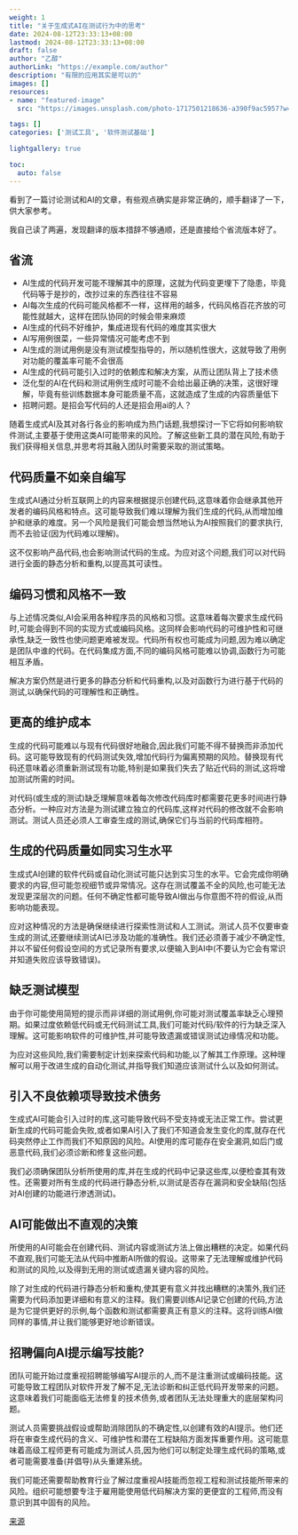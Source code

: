 ```yaml
---
weight: 1
title: "关于生成式AI在测试行为中的思考"
date: 2024-08-12T23:33:13+08:00
lastmod: 2024-08-12T23:33:13+08:00
draft: false
author: "乙醇"
authorLink: "https://example.com/author"
description: "有限的应用其实是可以的"
images: []
resources:
- name: "featured-image"
  src: "https://images.unsplash.com/photo-1717501218636-a390f9ac5957?w=300"

tags: []
categories: ['测试工具', '软件测试基础']

lightgallery: true

toc:
  auto: false
---
```


看到了一篇讨论测试和AI的文章，有些观点确实是非常正确的，顺手翻译了一下，供大家参考。

我自己读了两遍，发现翻译的版本措辞不够通顺，还是直接给个省流版本好了。

## 省流

* AI生成的代码开发可能不理解其中的原理，这就为代码变更埋下了隐患，毕竟代码等于是抄的，改抄过来的东西往往不容易
* AI每次生成的代码可能风格都不一样，这样用的越多，代码风格百花齐放的可能性就越大，这样在团队协同的时候会带来麻烦
* AI生成的代码不好维护，集成进现有代码的难度其实很大
* AI写用例很菜，一些异常情况可能考虑不到
* AI生成的测试用例是没有测试模型指导的，所以随机性很大，这就导致了用例对功能的覆盖率可能不会很高
* AI生成的代码可能引入过时的依赖库和解决方案，从而让团队背上了技术债
* 泛化型的AI在代码和测试用例生成时可能不会给出最正确的决策，这很好理解，毕竟有些训练数据本身可能质量不高，这就造成了生成的内容质量低下
* 招聘问题。是招会写代码的人还是招会用ai的人？

随着生成式AI及其对各行各业的影响成为热门话题,我想探讨一下它将如何影响软件测试,主要基于使用这类AI可能带来的风险。了解这些新工具的潜在风险,有助于我们获得相关信息,并思考将其融入团队时需要采取的测试策略。

## 代码质量不如亲自编写

生成式AI通过分析互联网上的内容来根据提示创建代码,这意味着你会继承其他开发者的编码风格和特点。这可能导致我们难以理解为我们生成的代码,从而增加维护和继承的难度。另一个风险是我们可能会想当然地认为AI按照我们的要求执行,而不去验证(因为代码难以理解)。

这不仅影响产品代码,也会影响测试代码的生成。为应对这个问题,我们可以对代码进行全面的静态分析和重构,以提高其可读性。

## 编码习惯和风格不一致

与上述情况类似,AI会采用各种程序员的风格和习惯。这意味着每次要求生成代码时,可能会得到不同的实现方式或编码风格。这同样会影响代码的可维护性和可继承性,缺乏一致性也使问题更难被发现。代码所有权也可能成为问题,因为难以确定是团队中谁的代码。在代码集成方面,不同的编码风格可能难以协调,函数行为可能相互矛盾。

解决方案仍然是进行更多的静态分析和代码重构,以及对函数行为进行基于代码的测试,以确保代码的可理解性和正确性。

## 更高的维护成本

生成的代码可能难以与现有代码很好地融合,因此我们可能不得不替换而非添加代码。这可能导致现有的代码测试失效,增加代码行为偏离预期的风险。替换现有代码还意味着必须重新测试现有功能,特别是如果我们失去了贴近代码的测试,这将增加测试所需的时间。

对代码(或生成的测试)缺乏理解意味着每次修改代码库时都需要花更多时间进行静态分析。一种应对方法是为测试建立独立的代码库,这样对代码的修改就不会影响测试。测试人员还必须人工审查生成的测试,确保它们与当前的代码库相符。

## 生成的代码质量如同实习生水平

生成式AI创建的软件代码或自动化测试可能只达到实习生的水平。它会完成你明确要求的内容,但可能忽视细节或异常情况。这存在测试覆盖不全的风险,也可能无法发现更深层次的问题。任何不确定性都可能导致AI做出与你意图不符的假设,从而影响功能表现。

应对这种情况的方法是确保继续进行探索性测试和人工测试。测试人员不仅要审查生成的测试,还要继续测试AI已涉及功能的准确性。我们还必须善于减少不确定性,并以不留任何假设空间的方式记录所有要求,以便输入到AI中(不要认为它会有常识并知道失败应该导致错误)。

## 缺乏测试模型

由于你可能使用简短的提示而非详细的测试用例,你可能对测试覆盖率缺乏心理预期。如果过度依赖低代码或无代码测试工具,我们可能对代码/软件的行为缺乏深入理解。这可能影响软件的可维护性,并可能导致遗漏或错误测试边缘情况和功能。

为应对这些风险,我们需要制定计划来探索代码和功能,以了解其工作原理。这种理解可以用于改进生成的自动化测试,并指导我们知道应该测试什么以及如何测试。

## 引入不良依赖项导致技术债务

生成式AI可能会引入过时的库,这可能导致代码不受支持或无法正常工作。尝试更新生成的代码可能会失败,或者如果AI引入了我们不知道会发生变化的库,就存在代码突然停止工作而我们不知原因的风险。AI使用的库可能存在安全漏洞,如后门或恶意代码,我们必须诊断和修复这些问题。

我们必须确保团队分析所使用的库,并在生成的代码中记录这些库,以便检查其有效性。还需要对所有生成的代码进行静态分析,以测试是否存在漏洞和安全缺陷(包括对AI创建的功能进行渗透测试)。

## AI可能做出不直观的决策

所使用的AI可能会在创建代码、测试内容或测试方法上做出糟糕的决定。如果代码不直观,我们可能无法从代码中推断AI所做的假设。这带来了无法理解或维护代码和测试的风险,以及得到无用的测试或遗漏关键内容的风险。

除了对生成的代码进行静态分析和重构,使其更有意义并找出糟糕的决策外,我们还需要为代码添加更详细和有意义的注释。我们需要训练AI记录它创建的代码,方法是为它提供更好的示例,每个函数和测试都需要真正有意义的注释。这将训练AI做同样的事情,并让我们能够更好地诊断错误。

## 招聘偏向AI提示编写技能?

团队可能开始过度重视招聘能够编写AI提示的人,而不是注重测试或编码技能。这可能导致工程团队对软件开发了解不足,无法诊断和纠正低代码开发带来的问题。这意味着我们可能面临无法修复的技术债务,或者团队无法处理重大的底层架构问题。

测试人员需要挑战假设或帮助消除团队的不确定性,以创建有效的AI提示。他们还将在审查生成代码的含义、可维护性和潜在工程缺陷方面发挥重要作用。这可能意味着高级工程师更有可能成为测试人员,因为他们可以制定处理生成代码的策略,或者可能需要准备(并倡导)从头重建系统。

我们可能还需要帮助教育行业了解过度重视AI技能而忽视工程和测试技能所带来的风险。组织可能想要专注于雇用能使用低代码解决方案的更便宜的工程师,而没有意识到其中固有的风险。

[来源](https://cakehurstryan.com/2024/07/26/considering-generative-ai-in-testing/)